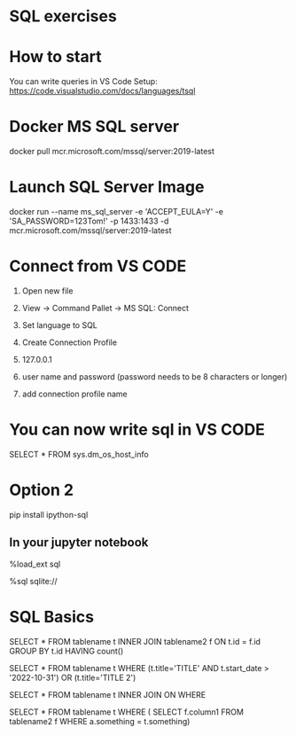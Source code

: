 # SQL exercises 

# How to start 

You can write queries in VS Code 
Setup: https://code.visualstudio.com/docs/languages/tsql

# Docker MS SQL server 

docker pull mcr.microsoft.com/mssql/server:2019-latest

# Launch SQL Server Image

docker run --name ms_sql_server -e 'ACCEPT_EULA=Y' -e 'SA_PASSWORD=123Tom!' -p 1433:1433 -d mcr.microsoft.com/mssql/server:2019-latest

# Connect from VS CODE

1) Open new file

1) View -> Command Pallet -> MS SQL: Connect 

2) Set language to SQL

3) Create Connection Profile 

4) 127.0.0.1

5) user name and password (password needs to be 8 characters or longer)

6) add connection profile name 

# You can now write sql in VS CODE 

SELECT * FROM sys.dm_os_host_info


# Option 2 

pip install ipython-sql

## In your jupyter notebook 

%load_ext sql 

%sql sqlite://


# SQL Basics

SELECT * 
FROM tablename t
INNER JOIN tablename2 f 
    ON t.id = f.id 
GROUP BY t.id
HAVING count()

SELECT * 
FROM tablename t
WHERE (t.title='TITLE' AND t.start_date > '2022-10-31') 
    OR (t.title='TITLE 2')

SELECT * 
FROM tablename t 
INNER JOIN 
    ON
WHERE


SELECT *
FROM tablename t
WHERE ( SELECT f.column1 
        FROM tablename2 f 
        WHERE a.something = t.something)




